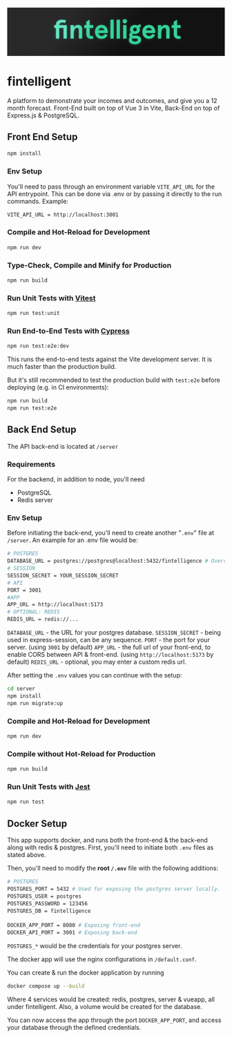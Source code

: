 ![Peers](src/assets/banner.png)

# fintelligent

A platform to demonstrate your incomes and outcomes, and give you a 12 month forecast.
Front-End built on top of Vue 3 in Vite, Back-End on top of Express.js & PostgreSQL.

## Front End Setup

```sh
npm install
```

### Env Setup

You'll need to pass through an environment variable `VITE_API_URL` for the API entrypoint.
This can be done via .env or by passing it directly to the run commands.
Example:

```bash
VITE_API_URL = http://localhost:3001
```

### Compile and Hot-Reload for Development

```sh
npm run dev
```

### Type-Check, Compile and Minify for Production

```sh
npm run build
```

### Run Unit Tests with [Vitest](https://vitest.dev/)

```sh
npm run test:unit
```

### Run End-to-End Tests with [Cypress](https://www.cypress.io/)

```sh
npm run test:e2e:dev
```

This runs the end-to-end tests against the Vite development server.
It is much faster than the production build.

But it's still recommended to test the production build with `test:e2e` before deploying (e.g. in CI environments):

```sh
npm run build
npm run test:e2e
```

## Back End Setup

The API back-end is located at `/server`

### Requirements

For the backend, in addition to node, you'll need

- PostgreSQL
- Redis server

### Env Setup

Before initiating the back-end, you'll need to create another "`.env`" file at `/server`.
An example for an .env file would be:

```bash
# POSTGRES
DATABASE_URL = postgres://postgres@localhost:5432/fintelligence # Overriden when using Docker
# SESSION
SESSION_SECRET = YOUR_SESSION_SECRET
# API
PORT = 3001
#APP
APP_URL = http://localhost:5173
# OPTIONAL: REDIS
REDIS_URL = redis://...
```

`DATABASE_URL` - the URL for your postgres database.
`SESSION_SECRET` - being used in express-session, can be any sequence.
`PORT` - the port for your server. (using `3001` by default)
`APP_URL` - the full url of your front-end, to enable CORS between API & front-end. (using `http://localhost:5173` by default)
`REDIS_URL` - optional, you may enter a custom redis url.

After setting the `.env` values you can continue with the setup:

```sh
cd server
npm install
npm run migrate:up
```

### Compile and Hot-Reload for Development

```sh
npm run dev
```

### Compile without Hot-Reload for Production

```sh
npm run build
```

### Run Unit Tests with [Jest](https://jestjs.io/)

```sh
npm run test
```

## Docker Setup

This app supports docker, and runs both the front-end & the back-end along with redis & postgres.
First, you'll need to initiate both `.env` files as stated above.

Then, you'll need to modify the **root `/.env`** file with the following additions:

```bash
# POSTGRES
POSTGRES_PORT = 5432 # Used for exposing the postgres server locally.
POSTGRES_USER = postgres
POSTGRES_PASSWORD = 123456
POSTGRES_DB = fintelligence

DOCKER_APP_PORT = 8080 # Exposing front-end
DOCKER_API_PORT = 3001 # Exposing back-end
```

`POSTGRES_*` would be the credentials for your postgres server.

The docker app will use the nginx configurations in `/default.conf`.

You can create & run the docker application by running

```sh
docker compose up --build
```

Where 4 services would be created: redis, postgres, server & vueapp, all under fintelligent.
Also, a volume would be created for the database.

You can now access the app through the port `DOCKER_APP_PORT`, and access your database through the defined credentials.
